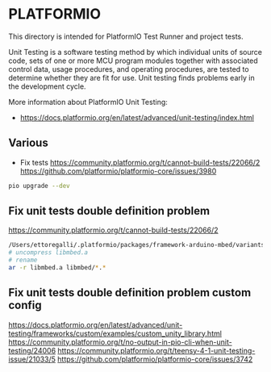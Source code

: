 
# PLATFORMIO

This directory is intended for PlatformIO Test Runner and project tests.

Unit Testing is a software testing method by which individual units of
source code, sets of one or more MCU program modules together with associated
control data, usage procedures, and operating procedures, are tested to
determine whether they are fit for use. Unit testing finds problems early
in the development cycle.

More information about PlatformIO Unit Testing:

- <https://docs.platformio.org/en/latest/advanced/unit-testing/index.html>

## Various

- Fix tests
<https://community.platformio.org/t/cannot-build-tests/22066/2>
<https://github.com/platformio/platformio-core/issues/3980>

```bash
pio upgrade --dev
```

## Fix unit tests double definition problem

<https://community.platformio.org/t/cannot-build-tests/22066/2>

```bash
/Users/ettoregalli/.platformio/packages/framework-arduino-mbed/variants/RASPBERRY_PI_PICO/libs
# uncompress libmbed.a
# rename 
ar -r libmbed.a libmbed/*.*
```

## Fix unit tests double definition problem custom config

<https://docs.platformio.org/en/latest/advanced/unit-testing/frameworks/custom/examples/custom_unity_library.html>
<https://community.platformio.org/t/no-output-in-pio-cli-when-unit-testing/24006>
<https://community.platformio.org/t/teensy-4-1-unit-testing-issue/21033/5>
<https://github.com/platformio/platformio-core/issues/3742>
